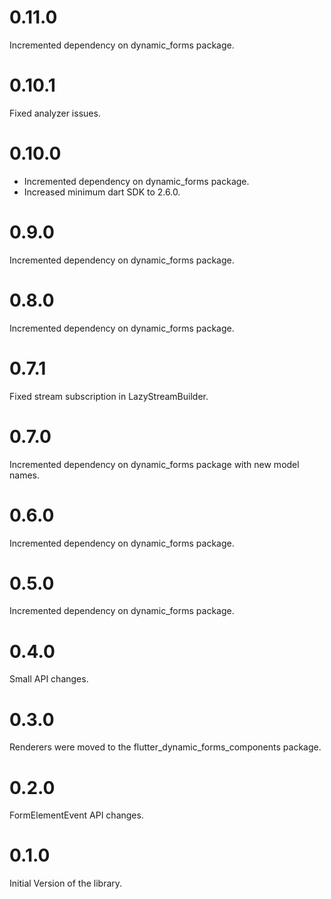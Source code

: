 # 0.11.0

Incremented dependency on dynamic_forms package.

# 0.10.1

Fixed analyzer issues.

# 0.10.0

* Incremented dependency on dynamic_forms package.
* Increased minimum dart SDK to 2.6.0.

# 0.9.0

Incremented dependency on dynamic_forms package.

# 0.8.0

Incremented dependency on dynamic_forms package.

# 0.7.1

Fixed stream subscription in LazyStreamBuilder.

# 0.7.0

Incremented dependency on dynamic_forms package with new model names.

# 0.6.0

Incremented dependency on dynamic_forms package.

# 0.5.0

Incremented dependency on dynamic_forms package.

# 0.4.0

Small API changes.

# 0.3.0

Renderers were moved to the flutter_dynamic_forms_components package.

# 0.2.0

FormElementEvent API changes.

# 0.1.0

Initial Version of the library.